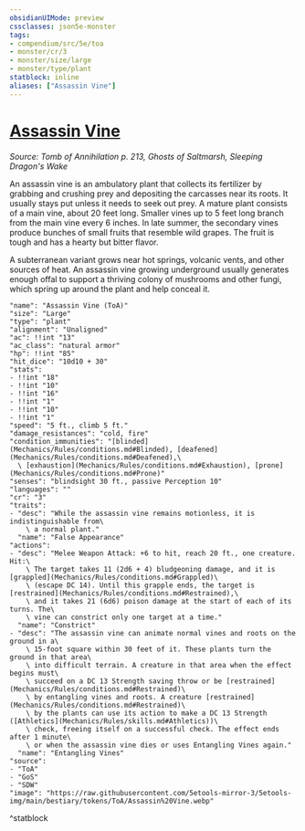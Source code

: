 ```yaml
---
obsidianUIMode: preview
cssclasses: json5e-monster
tags:
- compendium/src/5e/toa
- monster/cr/3
- monster/size/large
- monster/type/plant
statblock: inline
aliases: ["Assassin Vine"]
---
```

# [Assassin Vine](Mechanics\bestiary\plant/assassin-vine-toa.md)
*Source: Tomb of Annihilation p. 213, Ghosts of Saltmarsh, Sleeping Dragon's Wake*  

An assassin vine is an ambulatory plant that collects its fertilizer by grabbing and crushing prey and depositing the carcasses near its roots. It usually stays put unless it needs to seek out prey. A mature plant consists of a main vine, about 20 feet long. Smaller vines up to 5 feet long branch from the main vine every 6 inches. In late summer, the secondary vines produce bunches of small fruits that resemble wild grapes. The fruit is tough and has a hearty but bitter flavor.

A subterranean variant grows near hot springs, volcanic vents, and other sources of heat. An assassin vine growing underground usually generates enough offal to support a thriving colony of mushrooms and other fungi, which spring up around the plant and help conceal it.

```statblock
"name": "Assassin Vine (ToA)"
"size": "Large"
"type": "plant"
"alignment": "Unaligned"
"ac": !!int "13"
"ac_class": "natural armor"
"hp": !!int "85"
"hit_dice": "10d10 + 30"
"stats":
- !!int "18"
- !!int "10"
- !!int "16"
- !!int "1"
- !!int "10"
- !!int "1"
"speed": "5 ft., climb 5 ft."
"damage_resistances": "cold, fire"
"condition_immunities": "[blinded](Mechanics/Rules/conditions.md#Blinded), [deafened](Mechanics/Rules/conditions.md#Deafened),\
  \ [exhaustion](Mechanics/Rules/conditions.md#Exhaustion), [prone](Mechanics/Rules/conditions.md#Prone)"
"senses": "blindsight 30 ft., passive Perception 10"
"languages": ""
"cr": "3"
"traits":
- "desc": "While the assassin vine remains motionless, it is indistinguishable from\
    \ a normal plant."
  "name": "False Appearance"
"actions":
- "desc": "Melee Weapon Attack: +6 to hit, reach 20 ft., one creature. Hit:\
    \ The target takes 11 (2d6 + 4) bludgeoning damage, and it is [grappled](Mechanics/Rules/conditions.md#Grappled)\
    \ (escape DC 14). Until this grapple ends, the target is [restrained](Mechanics/Rules/conditions.md#Restrained),\
    \ and it takes 21 (6d6) poison damage at the start of each of its turns. The\
    \ vine can constrict only one target at a time."
  "name": "Constrict"
- "desc": "The assassin vine can animate normal vines and roots on the ground in a\
    \ 15-foot square within 30 feet of it. These plants turn the ground in that area\
    \ into difficult terrain. A creature in that area when the effect begins must\
    \ succeed on a DC 13 Strength saving throw or be [restrained](Mechanics/Rules/conditions.md#Restrained)\
    \ by entangling vines and roots. A creature [restrained](Mechanics/Rules/conditions.md#Restrained)\
    \ by the plants can use its action to make a DC 13 Strength ([Athletics](Mechanics/Rules/skills.md#Athletics))\
    \ check, freeing itself on a successful check. The effect ends after 1 minute\
    \ or when the assassin vine dies or uses Entangling Vines again."
  "name": "Entangling Vines"
"source":
- "ToA"
- "GoS"
- "SDW"
"image": "https://raw.githubusercontent.com/5etools-mirror-3/5etools-img/main/bestiary/tokens/ToA/Assassin%20Vine.webp"
```
^statblock